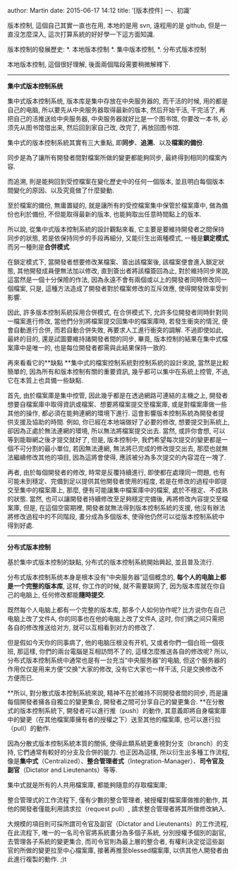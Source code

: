 author: Martin
date: 2015-06-17 14:12
title: '[版本控件] 一、初識'

版本控制, 這個自己其實一直也在用, 本地的是用 svn, 遠程用的是 github, 但是一直沒怎麼深入, 這次打算系統的好好學一下這方面知識.

版本控制的發展歷史:
*. 本地版本控制
*. 集中版本控制,
*. 分布式版本控制

本地版本控制, 這個很好理解, 後面兩個階段需要稍微解釋下.

* * *



**集中式版本控制系统**

集中式版本控制系统, 版本库是集中存放在中央服务器的, 而干活的时候, 用的都是自己的电脑, 所以要先从中央服务器取得最新的版本, 然后开始干活, 干完活了, 再把自己的活推送给中央服务器, 中央服务器就好比是一个图书馆, 你要改一本书, 必须先从图书馆借出来, 然后回到家自己改, 改完了, 再放回图书馆.

集中式的版本控制系統其實有三大重點, 即**同步**、**追溯**、以及**檔案的備份**.

同步是為了讓所有開發者間對檔案所做的變更都能夠同步, 最終得到相同的檔案內容.

而追溯, 則是能夠回到受控檔案在變化歷史中的任何一個版本, 並且明白每個版本間變化的原因、以及究竟做了什麼變動.

至於檔案的備份, 無庸置疑的, 就是讓所有的受控檔案集中保管於檔案庫中, 做為備份也利於備份, 不但能取得最新的版本, 也能夠取出任意時間點上的版本.

所以說, 從集中式版本控制系統的設計觀點來看, 它主要是要維持開發者之間保持同步的狀態, 若是依保持同步的手段再細分, 又能衍生出兩種模式, 一種是**鎖定模式**, 而另一種則是**合併模式**.

在鎖定模式下, 當開發者想要修改某檔案、簽出該檔案後, 該檔案便會進入鎖定狀態, 其他開發成員便無法加以修改, 直到簽出者將該檔簽回為止, 對於維持同步來說, 這當然是一個十分保險的作法, 因為永遠不會有兩個或以上的開發者同時修改同一個檔案, 只是, 這種方法造成了開發者對於檔案修改的互斥效應, 使得開發效率受到影響.

因此, 許多版本控制系統採用合併模式, 在合併模式下, 允許多位開發者同時針對同一檔案進行修改, 當他們分別將檔案提交回集中的檔案庫時, 若發生衝突的情況, 便會自動進行合併, 而若自動合併失敗, 再要求人工進行衝突的調解. 不過即使如此, 最終的目的, 還是試圖要維持諸開發者間的同步, 畢竟, 版本控制的結果在集中式檔案庫中是唯一的, 也是每位開發者都需與此結果保持一致的.

再來看看它的**缺點
**集中式的檔案控制系統對控制系統的設計來說, 當然是比較簡單的, 因為所有和版本控制有關的重要資訊, 幾乎都可以集中在系統上控管, 不過, 它在本質上也具備一些缺點.

首先, 由於檔案庫是集中控管, 因此幾乎都是在透過網路可連結的主機之上, 開發者想要自檔案庫中取得資訊或檔案、想要將檔案提交至檔案庫, 或是對檔案庫做一些其他的操作, 都必須在能夠連網的環境下進行.
這會影響版本控制系統為開發者提供支援及協助的時間. 例如, 你已經在本地端做好了必要的修改, 想要提交到系統上, 卻因為正處於無法連網的環境, 所以無法將檔案提交出去.
當然, 或許你會想, 可以等到能聯網之後才提交就好了, 但是, 版本控制中, 我們希望每次提交的變更都是一個不可分割的最小單位, 若因無法連網, 無法將已完成的修改提交出去, 那麼也就無法繼續修改其他的項目, 因為這將會使得, 應該被分為多次提交的內容混在一塊了.

再者, 由於每個開發者的修改, 時常是反覆持續進行, 即使都在處理同一問題, 也有可能未到穩定、完備到足以提供其他開發者使用的程度, 若是在修改的過程中即提交至集中的檔案庫上, 那麼, 便有可能讓集中檔案庫中的檔案, 處於不穩定、不成熟的狀態. 當然, 也可以讓開發者持續修改至足夠穩定完備後, 再將修改內容提交至檔案庫, 但是, 在這個空窗期裡, 開發者就無法得到版本控制系統的支援, 他沒有辦法將修改過程中的不同階段, 畫分成為多個版本, 使得他仍然可以從版本控制系統中得到好處.

* * *

**分布式版本控制**

基於集中式版本控制的缺點, 分布式的版本控制系統開始興起, 並且普及流行.

分布式版本控制系统本身是根本没有“中央服务器”這個概念的, **每个人的电脑上都是一个完整的版本库**, 这样, 你工作的时候, 就不需要联网了, 因为版本库就在你自己的电脑上, 任何修改都能**隨時提交**.

既然每个人电脑上都有一个完整的版本库, 那多个人如何协作呢?
比方说你在自己电脑上改了文件A, 你的同事也在他的电脑上改了文件A, 这时, 你们俩之间只需把各自的修改推送给对方, 就可以互相看到对方的修改了.

但是假如今天你的同事病了, 他的电脑压根没有开机, 又或者你們一個白班一個夜班, 那這樣, 你們的兩台電腦是互相訪問不了的, 這樣怎麼推送各自的修改呢? 所以, 分布式版本控制系统中通常也是有一台充当“中央服务器”的电脑, 但这个服务器的作用仅仅是用来方便“交换”大家的修改, 没有它大家也一样干活, 只是交换修改不方便而已.

**所以, 對分散式版本控制系統來說, 精神不在於維持不同開發者間的同步, 而是讓每個開發者擁各自獨立的變更集合, 開發者之間可分享自己的變更集合.
**在分散式的版本控制系統下, 開發者可以進行推（push）的動作, 其意義即將自身檔案庫中的變更（在其他檔案庫擁有者的授權之下）送至其他的檔案庫, 也可以進行拉（pull）的動作.

因為分散式版本控制系統本質的關係, 使得此類系統更重視對分支（branch）的支持, 它們通常有較好的分支及合併的能力.
也正因為這樣, 所以衍生出多種工作流程, 像是**集中式**（Centralized）、**整合管理者式**（Integration-Manager）、**司令官及副官**（Dictator and Lieutenants）等等.

集中式就是所有的人共用檔案庫, 都能夠隨意的存取檔案庫;

整合管理式的工作流程下, 僅有少數的整合管理者, 被授權對檔案庫做推的動作, 其他的開發者僅能利用請求拉（request pull）, 請求整合管理者將其所做修改納入.

大規模的項目則可採所謂司令官及副官（Dictator and Lieutenants）的工作流程, 在此流程下, 唯一的一名司令官將系統畫分為多個子系統, 分別授權予個別的副官, 去管理各子系統的變更集合, 而司令官則為最上層的整合者, 有權利決定從這些副官的所做的變更拉至中心檔案庫, 接著再推至blessed檔案庫, 以供其他人開發者由此進行複製的動作.
;)t
